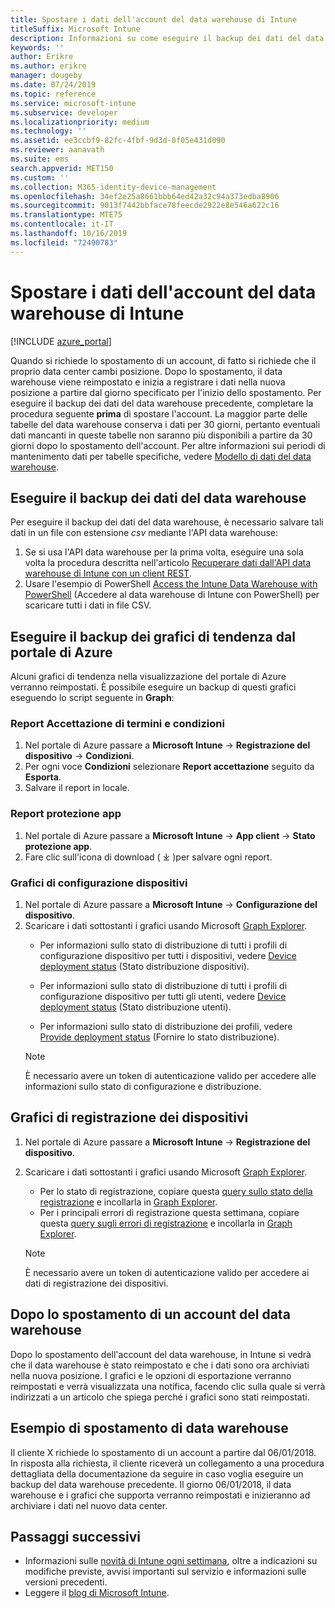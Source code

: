 ```yaml
---
title: Spostare i dati dell'account del data warehouse di Intune
titleSuffix: Microsoft Intune
description: Informazioni su come eseguire il backup dei dati del data warehouse di Intune prima di spostare l'account.
keywords: ''
author: Erikre
ms.author: erikre
manager: dougeby
ms.date: 07/24/2019
ms.topic: reference
ms.service: microsoft-intune
ms.subservice: developer
ms.localizationpriority: medium
ms.technology: ''
ms.assetid: ee3ccbf9-82fc-4fbf-9d3d-8f05e431d090
ms.reviewer: aanavath
ms.suite: ems
search.appverid: MET150
ms.custom: ''
ms.collection: M365-identity-device-management
ms.openlocfilehash: 34ef2e25a8661bbb64ed42a32c94a373edba8906
ms.sourcegitcommit: 9013f7442bbface78feecde2922e8e546a622c16
ms.translationtype: MTE75
ms.contentlocale: it-IT
ms.lasthandoff: 10/16/2019
ms.locfileid: "72490783"
---
```

# <a name="move-your-intune-data-warehouse-account-data"></a>Spostare i dati dell'account del data warehouse di Intune 

[!INCLUDE [azure_portal](../includes/azure_portal.md)]

Quando si richiede lo spostamento di un account, di fatto si richiede che il proprio data center cambi posizione. Dopo lo spostamento, il data warehouse viene reimpostato e inizia a registrare i dati nella nuova posizione a partire dal giorno specificato per l'inizio dello spostamento. Per eseguire il backup dei dati del data warehouse precedente, completare la procedura seguente **prima** di spostare l'account. La maggior parte delle tabelle del data warehouse conserva i dati per 30 giorni, pertanto eventuali dati mancanti in queste tabelle non saranno più disponibili a partire da 30 giorni dopo lo spostamento dell'account. Per altre informazioni sui periodi di mantenimento dati per tabelle specifiche, vedere [Modello di dati del data warehouse](reports-ref-data-model.md). 

## <a name="back-up-your-data-warehouse-data"></a>Eseguire il backup dei dati del data warehouse 

Per eseguire il backup dei dati del data warehouse, è necessario salvare tali dati in un file con estensione *csv* mediante l'API data warehouse:  

1. Se si usa l'API data warehouse per la prima volta, eseguire una sola volta la procedura descritta nell'articolo [Recuperare dati dall'API data warehouse di Intune con un client REST](reports-proc-data-rest.md).
2. Usare l'esempio di PowerShell [Access the Intune Data Warehouse with PowerShell](https://github.com/Microsoft/Intune-Data-Warehouse/tree/master/Samples/PowerShell) (Accedere al data warehouse di Intune con PowerShell) per scaricare tutti i dati in file CSV. 

## <a name="back-up-your-trend-charts-from-the-azure-portal"></a>Eseguire il backup dei grafici di tendenza dal portale di Azure

Alcuni grafici di tendenza nella visualizzazione del portale di Azure verranno reimpostati. È possibile eseguire un backup di questi grafici eseguendo lo script seguente in **Graph**:   

### <a name="terms--conditions-acceptance-reports"></a>Report Accettazione di termini e condizioni
1. Nel portale di Azure passare a **Microsoft Intune** -> **Registrazione del dispositivo** -> **Condizioni**.
2. Per ogni voce **Condizioni** selezionare **Report accettazione** seguito da **Esporta**.
3. Salvare il report in locale.
 
### <a name="app-protection-reports"></a>Report protezione app  
1. Nel portale di Azure passare a **Microsoft Intune** -> **App client** -> **Stato protezione app**.
2. Fare clic sull'icona di download ( ⤓ )per salvare ogni report.

### <a name="device-configuration-charts"></a>Grafici di configurazione dispositivi 
1. Nel portale di Azure passare a **Microsoft Intune** -> **Configurazione del dispositivo**.
2. Scaricare i dati sottostanti i grafici usando Microsoft [Graph Explorer](https://developer.microsoft.com/graph/graph-explorer). 
    - Per informazioni sullo stato di distribuzione di tutti i profili di configurazione dispositivo per tutti i dispositivi, vedere [Device deployment status](https://graph.microsoft.com/beta/reports/deviceConfigurationDeviceActivity/content) (Stato distribuzione dispositivi).

    - Per informazioni sullo stato di distribuzione di tutti i profili di configurazione dispositivo per tutti gli utenti, vedere [Device deployment status](https://graph.microsoft.com/beta/reports/deviceConfigurationUserActivity/content) (Stato distribuzione utenti).

    - Per informazioni sullo stato di distribuzione dei profili, vedere [Provide deployment status](https://graph.microsoft.com/beta/deviceManagement/deviceConfigurations?$select=id,displayName,lastModifiedDateTime,deviceStatusOverview&$expand=deviceStatusOverview) (Fornire lo stato distribuzione).
  
    > [!NOTE]
    > È necessario avere un token di autenticazione valido per accedere alle informazioni sullo stato di configurazione e distribuzione.

## <a name="device-enrollment-charts"></a>Grafici di registrazione dei dispositivi
1. Nel portale di Azure passare a **Microsoft Intune** -> **Registrazione del dispositivo**.
2. Scaricare i dati sottostanti i grafici usando Microsoft [Graph Explorer](https://developer.microsoft.com/graph/graph-explorer).
    - Per lo stato di registrazione, copiare questa [query sullo stato della registrazione](https://graph.microsoft.com/beta/reports/managedDeviceEnrollmentFailureTrends()/content) e incollarla in [Graph Explorer](https://developer.microsoft.com/graph/graph-explorer).
    - Per i principali errori di registrazione questa settimana, copiare questa [query sugli errori di registrazione](https://graph.microsoft.com/beta/reports/managedDeviceEnrollmentTopFailures(period=null)/content) e incollarla in [Graph Explorer](https://developer.microsoft.com/graph/graph-explorer).

    > [!NOTE]
    > È necessario avere un token di autenticazione valido per accedere ai dati di registrazione dei dispositivi. 

## <a name="after-a-data-warehouse-account-move"></a>Dopo lo spostamento di un account del data warehouse

Dopo lo spostamento dell'account del data warehouse, in Intune si vedrà che il data warehouse è stato reimpostato e che i dati sono ora archiviati nella nuova posizione. I grafici e le opzioni di esportazione verranno reimpostati e verrà visualizzata una notifica, facendo clic sulla quale si verrà indirizzati a un articolo che spiega perché i grafici sono stati reimpostati.  

## <a name="data-warehouse-move-example"></a>Esempio di spostamento di data warehouse 

Il cliente X richiede lo spostamento di un account a partire dal 06/01/2018. In risposta alla richiesta, il cliente riceverà un collegamento a una procedura dettagliata della documentazione da seguire in caso voglia eseguire un backup del data warehouse precedente. Il giorno 06/01/2018, il data warehouse e i grafici che supporta verranno reimpostati e inizieranno ad archiviare i dati nel nuovo data center. 

## <a name="next-steps"></a>Passaggi successivi

- Informazioni sulle [novità di Intune ogni settimana](../fundamentals/whats-new.md), oltre a indicazioni su modifiche previste, avvisi importanti sul servizio e informazioni sulle versioni precedenti.
- Leggere il [blog di Microsoft Intune](https://go.microsoft.com/fwlink/?LinkID=273882).
